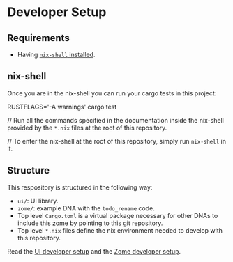 # Developer Setup

## Requirements

- Having [`nix-shell` installed](https://developer.holochain.org/docs/install/).

## nix-shell

Once you are in the nix-shell you can run your cargo tests in this project:

RUSTFLAGS='-A warnings' cargo test

// Run all the commands specified in the documentation inside the nix-shell provided by the `*.nix` files at the root of this repository.

// To enter the nix-shell at the root of this repository, simply run `nix-shell` in it.

## Structure

This respository is structured in the following way:

- `ui/`: UI library.
- `zome/`: example DNA with the `todo_rename` code.
- Top level `Cargo.toml` is a virtual package necessary for other DNAs to include this zome by pointing to this git repository.
- Top level `*.nix` files define the nix environment needed to develop with this repository.

Read the [UI developer setup](/ui/README.md) and the [Zome developer setup](/zome/README.md).
